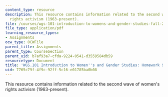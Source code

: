 ```yaml
---
content_type: resource
description: This resource contains information related to the second wave of women's
  rights activism (1963-present).
file: /courses/wgs-101-introduction-to-womens-and-gender-studies-fall-2014/7765c79f4f9c92ff5c16e01785ba0b08_MITWGS_101F14_Hwork9.pdf
file_type: application/pdf
learning_resource_types:
- Assignments
ocw_type: OCWFile
parent_title: Assignments
parent_type: CourseSection
parent_uid: b7af93a7-cfda-9224-0541-d3559584db59
resourcetype: Document
title: 'WGS.101 Introduction to Women''s and Gender Studies: Homework 9 Sisters'
uid: 7765c79f-4f9c-92ff-5c16-e01785ba0b08
---
```

This resource contains information related to the second wave of women's rights activism (1963-present).

